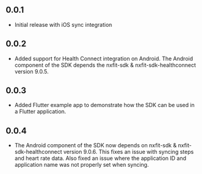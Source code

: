 ## 0.0.1

- Initial release with iOS sync integration

## 0.0.2

- Added support for Health Connect integration on Android. The Android component of the SDK depends the nxfit-sdk &
nxfit-sdk-healthconnect version 9.0.5.

## 0.0.3

- Added Flutter example app to demonstrate how the SDK can be used in a Flutter application.

## 0.0.4

- The Android component of the SDK now depends on nxfit-sdk & nxfit-sdk-healthconnect version 9.0.6. This fixes an issue with syncing steps and
heart rate data. Also fixed an issue where the application ID and application name was not properly set when syncing.
 